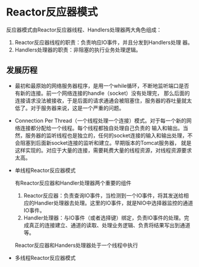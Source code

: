 # Reactor反应器模式
反应器模式由Reactor反应器线程、Handlers处理器两大角色组成：
1. Reactor反应器线程的职责：负责响应IO事件，并且分发到Handlers处理
器。
2. Handlers处理器的职责：非阻塞的执行业务处理逻辑。

## 发展历程
* 最初和最原始的网络服务器程序，是用一个while循环，不断地监听端口是否有新的连接。前一个网络连接的handle（socket）没有处理完，
那么后面的连接请求没法被接收，于是后面的请求通通会被阻塞住，服务器的吞吐量就太低了。对于服务器来说，这是一个严重的问题。

* Connection Per  Thread（一个线程处理一个连接）模式。对于每一个新的网络连接都分配给一个线程。每个线程都独自处理自己负责的
输入和输出。当然，服务器的监听线程也是独立的，任何的socket连接的输入和输出处理，不会阻塞到后面新socket连接的监听和建立。早期版本的Tomcat服务器，
就是这样实现的。对应于大量的连接，需要耗费大量的线程资源，对线程资源要求太高。

* 单线程Reactor反应器模式

  有Reactor反应器和Handler处理器两个重要的组件

    1. Reactor反应器：负责查询IO事件，当检测到一个IO事件，将其发送给相
    应的Handler处理器去处理。这里的IO事件，就是NIO中选择器监控的通道IO事件。
    2. Handler处理器：与IO事件（或者选择键）绑定，负责IO事件的处理。完
    成真正的连接建立、通道的读取、处理业务逻辑、负责将结果写出到通道等。
    
   Reactor反应器和Handers处理器处于一个线程中执行

* 多线程Reactor反应器模式
